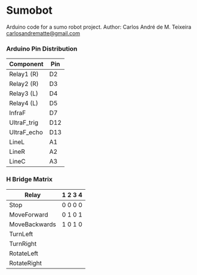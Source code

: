 ﻿# Sumobot

Arduino code for a sumo robot project.
Author: Carlos André de M. Teixeira
	carlosandrematte@gmail.com


### Arduino Pin Distribution

Component	| Pin
   ------------ | -------------
Relay1 (R)	|	D2
Relay2 (R)	|	D3
Relay3 (L)	|	D4
Relay4 (L)	|	D5
InfraF		|	D7
UltraF_trig	| 	D12
UltraF_echo	| 	D13
LineL		|	A1
LineR		|	A2
LineC		|	A3


### H Bridge Matrix

Relay 		| 1 2 3 4
   ------------ | -------------
Stop 		| 0 0 0 0
MoveForward 	| 0 1 0 1
MoveBackwards   | 1 0 1 0
TurnLeft 	| 
TurnRight       | 
RotateLeft	| 
RotateRight	| 


